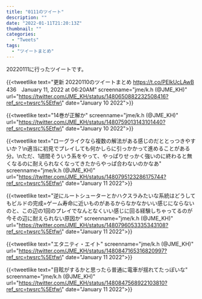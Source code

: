 ```yaml
---
title: "0111のツイート"
description: ""
date: "2022-01-11T21:20:13Z"
thumbnail: ""
categories:
  - "Tweets"
tags:
  - "ツイートまとめ"
---
```

20220111に行ったツイートです。
<!--more-->
{{<tweetlike text=\"更新 20220110のツイートまとめ https://t.co/PElkUcLAwB 436　January 11, 2022 at 06:20AM\" screenname=\"jme/k.h (@JME_KH)\" url=\"https://twitter.com/JME_KH/status/1480650882232508416?ref_src=twsrc%5Etfw\" date=\"January 10 2022\">}}

{{<tweetlike text=\"14巻が正解か\" screenname=\"jme/k.h (@JME_KH)\" url=\"https://twitter.com/JME_KH/status/1480759013143101440?ref_src=twsrc%5Etfw\" date=\"January 10 2022\">}}

{{<tweetlike text=\"ローグライクなら複数の解法がある感じのだととっつきやすいか？\n適当に初見でプレイしても何かしらに引っかかって進めることがある分。\nただ、1週間そういう系をやって、やっぱりせっかく強いのに終わると無くなるのに耐えられなくなってきたからやっぱ合わないのかなあ\" screenname=\"jme/k.h (@JME_KH)\" url=\"https://twitter.com/JME_KH/status/1480795123286175744?ref_src=twsrc%5Etfw\" date=\"January 11 2022\">}}

{{<tweetlike text=\"逆にルートシューターとかハクスラみたいな系統はどうしてもビルドの完成=ゲーム寿命に近いものがあるからなかなかいい感じにならないのと、この辺の1回のプレイでなんとなくいい感じに回る経験しちゃってるのが今その辺に耐えられない原因か\" screenname=\"jme/k.h (@JME_KH)\" url=\"https://twitter.com/JME_KH/status/1480796053335343108?ref_src=twsrc%5Etfw\" date=\"January 11 2022\">}}

{{<tweetlike text=\"エタニティ・エイト\" screenname=\"jme/k.h (@JME_KH)\" url=\"https://twitter.com/JME_KH/status/1480847165316820997?ref_src=twsrc%5Etfw\" date=\"January 11 2022\">}}

{{<tweetlike text=\"目眩がするかと思ったら普通に電車が揺れてたっぽいな\" screenname=\"jme/k.h (@JME_KH)\" url=\"https://twitter.com/JME_KH/status/1480847568922103810?ref_src=twsrc%5Etfw\" date=\"January 11 2022\">}}

